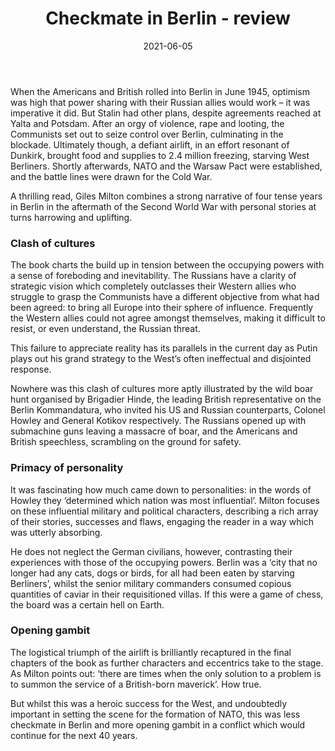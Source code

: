 ﻿---
layout: layouts/bookreview.njk

tags:
  - post
  - review

title: Checkmate in Berlin - review
review_book_main_title: Checkmate in Berlin
review_book_sub_title: the first battle of the cold war
review_book_author: Giles Milton
review_book_author_surname: Milton
review_book_image_url: https://res.cloudinary.com/ds2o5ecdw/image/upload/acovers/1529393159.02._SCL_.jpg
review_book_image_small_url: https://res.cloudinary.com/ds2o5ecdw/image/upload/acovers/1529393159.02._SCM_.jpg
review_publication_date: 2021-07-01
review_publisher: Hachette
review_pages: 416
review_ISBN13: 978-1529393156
review_book_tags:
  - [Europe]
  - [Contemporary]
  - [Political]
  - [Cold war, Germany]
review_podcasts:
  - [https://www.listennotes.com/e/adb8afe844b44ff5b9203a04937fed43, Cold War Conversations, Checkmate in Berlin The Cold War Showdown that Shaped the Modern World (180)]
shopping_links:
  - [https://www.amazon.co.uk/Checkmate-Berlin-First-Battle-Cold/dp/1529393159/, Amazon UK, Amazon UK book link]
  - [https://www.amazon.com/Checkmate-Berlin-First-Battle-Cold/dp/1529393159/, Amazon US, Amazon US book link]
post_author: Maddox von Ranke
date: 2021-06-05
review_rating: ★★★★★
permalink: '/2021/06/06/checkmate-in-berlin/'
review_summary: '<p>A thrilling read, Giles Milton combines a strong narrative of four tense years in Berlin in the aftermath of the Second World War with personal stories at turns harrowing and uplifting.</p><p>Checkmate in Berlin describes the opening gambit in a conflict which would continue for the next 40 years.</p>'
---
When the Americans and British rolled into Berlin in June 1945, optimism was high that power sharing with their Russian allies would work – it was imperative it did. But Stalin had other plans, despite agreements reached at Yalta and Potsdam. After an orgy of violence, rape and looting, the Communists set out to seize control over Berlin, culminating in the blockade. Ultimately though, a defiant airlift, in an effort resonant of Dunkirk, brought food and supplies to 2.4 million freezing, starving West Berliners. Shortly afterwards, NATO and the Warsaw Pact were established, and the battle lines were drawn for the Cold War.

A thrilling read, Giles Milton combines a strong narrative of four tense years in Berlin in the aftermath of the Second World War with personal stories at turns harrowing and uplifting. 

### Clash of cultures
The book charts the build up in tension between the occupying powers with a sense of foreboding and inevitability. The Russians have a clarity of strategic vision which completely outclasses their Western allies who struggle to grasp the Communists have a different objective from what had been agreed: to bring all Europe into their sphere of influence. Frequently the Western allies could not agree amongst themselves, making it difficult to resist, or even understand, the Russian threat. 

This failure to appreciate reality has its parallels in the current day as Putin plays out his grand strategy to the West’s often ineffectual and disjointed response. 

Nowhere was this clash of cultures more aptly illustrated by the wild boar hunt organised by Brigadier Hinde, the leading British representative on the Berlin Kommandatura, who invited his US and Russian counterparts, Colonel Howley and General Kotikov respectively. The Russians opened up with submachine guns leaving a massacre of boar, and the Americans and British speechless, scrambling on the ground for safety.

### Primacy of personality
It was fascinating how much came down to personalities: in the words of Howley they ‘determined which nation was most influential’. Milton focuses on these influential military and political characters, describing a rich array of their stories, successes and flaws, engaging the reader in a way which was utterly absorbing.

He does not neglect the German civilians, however, contrasting their experiences with those of the occupying powers. Berlin was a ‘city that no longer had any cats, dogs or birds, for all had been eaten by starving Berliners’, whilst the senior military commanders consumed copious quantities of caviar in their requisitioned villas. If this were a game of chess, the board was a certain hell on Earth.   

### Opening gambit
The logistical triumph of the airlift is brilliantly recaptured in the final chapters of the book as further characters and eccentrics take to the stage. As Milton points out: ‘there are times when the only solution to a problem is to summon the service of a British-born maverick’. How true.

But whilst this was a heroic success for the West, and undoubtedly important in setting the scene for the formation of NATO, this was less checkmate in Berlin and more opening gambit in a conflict which would continue for the next 40 years.
